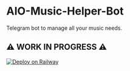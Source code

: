 # AIO-Music-Helper-Bot
Telegram bot to manage all your music needs.

## ⚠️ WORK IN PROGRESS ⚠️


[![Deploy on Railway](https://railway.app/button.svg)](https://railway.app/new/template/Ko0yxN?referralCode=cNu-Go)
